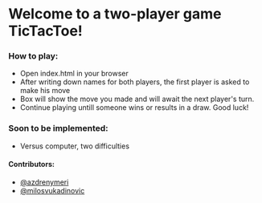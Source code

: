 # Welcome to a two-player game TicTacToe!

### How to play:
* Open index.html in your browser
* After writing down names for both players, the first player is asked to make his move
* Box will show the move you made and will await the next player's turn.
* Continue playing untill someone wins or results in a draw. Good luck!

### Soon to be implemented:
* Versus computer, two difficulties

  

#### Contributors:
* [@azdrenymeri](https://github.com/azdrenymeri) 
* [@milosvukadinovic](https://github.com/milosvukadinovic)
